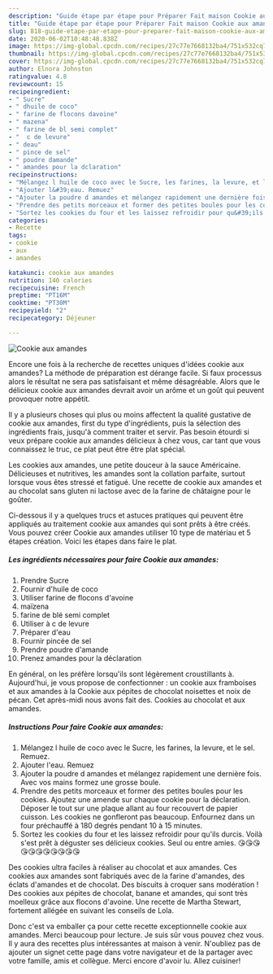 ```yaml
---
description: "Guide étape par étape pour Préparer Fait maison Cookie aux amandes"
title: "Guide étape par étape pour Préparer Fait maison Cookie aux amandes"
slug: 818-guide-etape-par-etape-pour-preparer-fait-maison-cookie-aux-amandes
date: 2020-06-02T10:48:48.838Z
image: https://img-global.cpcdn.com/recipes/27c77e7668132ba4/751x532cq70/cookie-aux-amandes-photo-principale-de-la-recette.jpg
thumbnail: https://img-global.cpcdn.com/recipes/27c77e7668132ba4/751x532cq70/cookie-aux-amandes-photo-principale-de-la-recette.jpg
cover: https://img-global.cpcdn.com/recipes/27c77e7668132ba4/751x532cq70/cookie-aux-amandes-photo-principale-de-la-recette.jpg
author: Elnora Johnston
ratingvalue: 4.8
reviewcount: 15
recipeingredient:
- " Sucre"
- " dhuile de coco"
- " farine de flocons davoine"
- " mazena"
- " farine de bl semi complet"
- "  c de levure"
- " deau"
- " pince de sel"
- " poudre damande"
- " amandes pour la dclaration"
recipeinstructions:
- "Mélangez l huile de coco avec le Sucre, les farines, la levure, et le sel. Remuez."
- "Ajouter l&#39;eau. Remuez"
- "Ajouter la poudre d amandes et mélangez rapidement une dernière fois. Avec vos mains formez une grosse boule."
- "Prendre des petits morceaux et former des petites boules pour les cookies. Ajoutez une amende sur chaque cookie pour la déclaration. Déposer le tout sur une plaque allant au four recouvert de papier cuisson. Les cookies ne gonfleront pas beaucoup. Enfournez dans un four préchauffé à 180 degrés pendant 10 à 15 minutes."
- "Sortez les cookies du four et les laissez refroidir pour qu&#39;ils durcis. Voilà s&#39;est prêt à déguster ses délicieux cookies. Seul ou entre amies. 😘😘😘😘😘😘😘😘😘😘😘"
categories:
- Recette
tags:
- cookie
- aux
- amandes

katakunci: cookie aux amandes 
nutrition: 140 calories
recipecuisine: French
preptime: "PT16M"
cooktime: "PT30M"
recipeyield: "2"
recipecategory: Déjeuner

---
```



![Cookie aux amandes](https://img-global.cpcdn.com/recipes/27c77e7668132ba4/751x532cq70/cookie-aux-amandes-photo-principale-de-la-recette.jpg)

Encore une fois à la recherche de recettes uniques d'idées cookie aux amandes? La méthode de préparation est dérange facile. Si faux processus alors le résultat ne sera pas satisfaisant et même désagréable. Alors que le délicieux cookie aux amandes devrait avoir un arôme et un goût qui peuvent provoquer notre appétit.

Il y a plusieurs choses qui plus ou moins affectent la qualité gustative de cookie aux amandes, first du type d'ingrédients, puis la sélection des ingrédients frais, jusqu'à comment traiter et servir. Pas besoin étourdi si veux prépare cookie aux amandes délicieux à chez vous, car tant que vous connaissez le truc, ce plat peut être être plat spécial.

Les cookies aux amandes, une petite douceur à la sauce Américaine. Délicieuses et nutritives, les amandes sont la collation parfaite, surtout lorsque vous êtes stressé et fatigué. Une recette de cookie aux amandes et au chocolat sans gluten ni lactose avec de la farine de châtaigne pour le goûter.


Ci-dessous il y a quelques trucs et astuces pratiques qui peuvent être appliqués au traitement cookie aux amandes qui sont prêts à être créés. Vous pouvez créer Cookie aux amandes utiliser 10 type de matériau et 5 étapes création. Voici les étapes dans faire le plat.

<!--inarticleads1-->

##### Les ingrédients nécessaires pour faire Cookie aux amandes:

1. Prendre  Sucre
1. Fournir  d&#39;huile de coco
1. Utiliser  farine de flocons d&#39;avoine
1.   maïzena
1.   farine de blé semi complet
1. Utiliser  à c de levure
1. Préparer  d&#39;eau
1. Fournir  pincée de sel
1. Prendre  poudre d&#39;amande
1. Prenez  amandes pour la déclaration


En général, on les préfère lorsqu&#39;ils sont légèrement croustillants à. Aujourd&#39;hui, je vous propose de confectionner : un cookie aux framboises et aux amandes à la Cookie aux pépites de chocolat noisettes et noix de pécan. Cet après-midi nous avons fait des. Cookies au chocolat et aux amandes. 

<!--inarticleads2-->

##### Instructions Pour faire Cookie aux amandes:

1. Mélangez l huile de coco avec le Sucre, les farines, la levure, et le sel. Remuez.
1. Ajouter l&#39;eau. Remuez
1. Ajouter la poudre d amandes et mélangez rapidement une dernière fois. Avec vos mains formez une grosse boule.
1. Prendre des petits morceaux et former des petites boules pour les cookies. Ajoutez une amende sur chaque cookie pour la déclaration. Déposer le tout sur une plaque allant au four recouvert de papier cuisson. Les cookies ne gonfleront pas beaucoup. Enfournez dans un four préchauffé à 180 degrés pendant 10 à 15 minutes.
1. Sortez les cookies du four et les laissez refroidir pour qu&#39;ils durcis. Voilà s&#39;est prêt à déguster ses délicieux cookies. Seul ou entre amies. 😘😘😘😘😘😘😘😘😘😘😘


Des cookies ultra faciles à réaliser au chocolat et aux amandes. Ces cookies aux amandes sont fabriqués avec de la farine d&#39;amandes, des éclats d&#39;amandes et de chocolat. Des biscuits à croquer sans modération ! Des cookies aux pépites de chocolat, banane et amandes, qui sont très moelleux grâce aux flocons d&#39;avoine. Une recette de Martha Stewart, fortement allégée en suivant les conseils de Lola. 


Donc c'est va emballer ça pour cette recette exceptionnelle cookie aux amandes. Merci beaucoup pour lecture. Je suis sûr vous pouvez chez vous. Il y aura des recettes plus  intéressantes at maison à venir. N'oubliez pas de ajouter un signet cette page dans votre navigateur et de la partager avec votre famille, amis et collègue. Merci encore d'avoir lu. Allez cuisiner!
